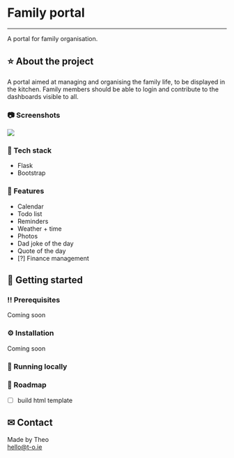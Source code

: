 # Family portal
---
A portal for family organisation. 

## ⭐ About the project
A portal aimed at managing and organising the family life, to be displayed in the kitchen. Family members should be able to login and contribute to the dashboards visible to all. 

### 📷 Screenshots
<img src=https://camo.githubusercontent.com/5b5febbd38e437973ac9748f10c2fc3a7f214ad3ac74423af550d19e5916e4ab/68747470733a2f2f706c616365686f6c642e636f2f363030783430303f746578743d596f75722b53637265656e73686f742b68657265>

### 🤖 Tech stack 
- Flask
- Bootstrap


### 🎯 Features
- Calendar 
- Todo list 
- Reminders 
- Weather + time
- Photos
- Dad joke of the day 
- Quote of the day
- [?] Finance management

## 🏁 Getting started 

### ‼ Prerequisites
Coming soon 

### ⚙ Installation
Coming soon 

### 🏃 Running locally 

### 🧭 Roadmap
- [ ] build html template 

## ✉ Contact 
Made by Theo<br> 
hello@t-o.ie
